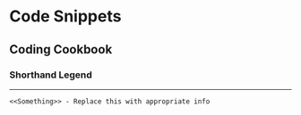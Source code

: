 # Code Snippets
## Coding Cookbook

### Shorthand Legend
---
`
<<Something>> - Replace this with appropriate info
`

